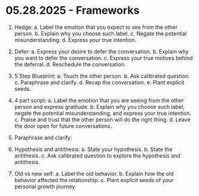 # 05.28.2025 - Frameworks

1. Hedge:
    a. Label the emotion that you expect to see from the other person.
    b. Explain why you choose such label.
    c. Negate the potential misunderstanding.
    d. Express your true intention.

2. Defer:
a. Express your desire to defer the conversation.
b. Explain why you want to defer the conversation.
c. Express your true motives behind the deferral.
d. Reschedule the conversation.

3. 5 Step Blueprint:
a. Touch the other person.
b. Ask calibrated question.
c. Paraphrase and clarify.
d. Recap the conversation.
e. Plant explicit seeds.

4. 4 part script:
a. Label the emotion that you are seeing from the other person and express gratitude.
b. Explain why you choose such label, negate the potential misunderstanding, and express your true intention.
c. Praise and trust that the other person will do the right thing.
d. Leave the door open for future conversations.

5. Paraphrase and clarify:

6. Hypothesis and antithesis:
a. State your hypothesis.
b. State the antithesis.
c. Ask calibrated question to explore the hypothesis and antithesis.

7. Old vs new self:
a. Label the old behavior.
b. Explain how the old behavior affected the relationship.
c. Plant explicit seeds of your personal growth journey.
